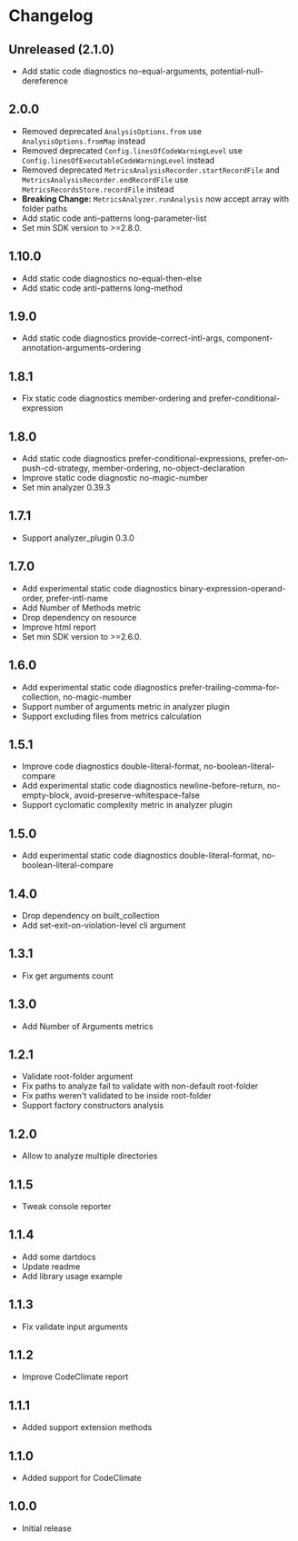 # Changelog

## Unreleased (2.1.0)

- Add static code diagnostics no-equal-arguments, potential-null-dereference

## 2.0.0

- Removed deprecated `AnalysisOptions.from` use `AnalysisOptions.fromMap` instead
- Removed deprecated `Config.linesOfCodeWarningLevel` use `Config.linesOfExecutableCodeWarningLevel` instead
- Removed deprecated `MetricsAnalysisRecorder.startRecordFile` and `MetricsAnalysisRecorder.endRecordFile` use `MetricsRecordsStore.recordFile` instead
- **Breaking Change:** `MetricsAnalyzer.runAnalysis` now accept array with folder paths
- Add static code anti-patterns long-parameter-list
- Set min SDK version to >=2.8.0.

## 1.10.0

- Add static code diagnostics no-equal-then-else
- Add static code anti-patterns long-method

## 1.9.0

- Add static code diagnostics provide-correct-intl-args, component-annotation-arguments-ordering

## 1.8.1

- Fix static code diagnostics member-ordering and prefer-conditional-expression

## 1.8.0

- Add static code diagnostics prefer-conditional-expressions, prefer-on-push-cd-strategy, member-ordering, no-object-declaration
- Improve static code diagnostic no-magic-number
- Set min analyzer 0.39.3

## 1.7.1

- Support analyzer_plugin 0.3.0

## 1.7.0

- Add experimental static code diagnostics binary-expression-operand-order, prefer-intl-name
- Add Number of Methods metric
- Drop dependency on resource
- Improve html report
- Set min SDK version to >=2.6.0.

## 1.6.0

- Add experimental static code diagnostics prefer-trailing-comma-for-collection, no-magic-number
- Support number of arguments metric in analyzer plugin
- Support excluding files from metrics calculation

## 1.5.1

- Improve code diagnostics double-literal-format, no-boolean-literal-compare
- Add experimental static code diagnostics newline-before-return, no-empty-block, avoid-preserve-whitespace-false
- Support cyclomatic complexity metric in analyzer plugin

## 1.5.0

- Add experimental static code diagnostics double-literal-format, no-boolean-literal-compare

## 1.4.0

- Drop dependency on built_collection
- Add set-exit-on-violation-level cli argument

## 1.3.1

- Fix get arguments count

## 1.3.0

- Add Number of Arguments metrics

## 1.2.1

- Validate root-folder argument
- Fix paths to analyze fail to validate with non-default root-folder
- Fix paths weren't validated to be inside root-folder
- Support factory constructors analysis

## 1.2.0

- Allow to analyze multiple directories

## 1.1.5

- Tweak console reporter

## 1.1.4

- Add some dartdocs
- Update readme
- Add library usage example

## 1.1.3

- Fix validate input arguments

## 1.1.2

- Improve CodeClimate report

## 1.1.1

- Added support extension methods

## 1.1.0

- Added support for CodeClimate

## 1.0.0

- Initial release
